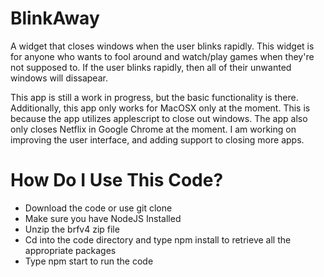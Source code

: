 # BlinkAway
A widget that closes windows when the user blinks rapidly. This widget is for anyone who wants to fool around and watch/play games when they're not supposed to. If the user blinks rapidly, then all of their unwanted windows will dissapear.

This app is still a work in progress, but the basic functionality is there. Additionally, this app only works for MacOSX only at the moment. This is because the app utilizes applescript to close out windows. The app also only closes Netflix in Google Chrome at the moment. I am working on improving the user interface, and adding support to closing more apps.

# How Do I Use This Code?
- Download the code or use git clone
- Make sure you have NodeJS Installed
- Unzip the brfv4 zip file
- Cd into the code directory and type npm install to retrieve all the appropriate packages
- Type npm start to run the code
